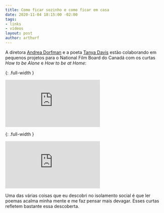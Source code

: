 ```yaml
---
title: Como ficar sozinho e como ficar em casa
date: 2020-11-04 18:15:00 -02:00
tags:
- links
- vídeos
layout: post
author: arthurf
---
```


A diretora [Andrea Dorfman](https://andreadorfman.com/) e a poeta [Tanya Davis](https://tanyadavis.ca) estão colaborando em pequenos projetos para o National Film Board do Canadá com os curtas *How to be Alone* e *How to be at Home*:

{: .full-width }
<iframe class="full-width" src="https://www.youtube.com/embed/k7X7sZzSXYs" frameborder="0" allow="accelerometer; autoplay; clipboard-write; encrypted-media; gyroscope; picture-in-picture" allowfullscreen></iframe>

{: .full-width }
<iframe class="full-width" src="https://www.youtube.com/embed/OT40Rmjwd-Q" frameborder="0" allow="accelerometer; autoplay; clipboard-write; encrypted-media; gyroscope; picture-in-picture" allowfullscreen></iframe>

Uma das várias coisas que eu descobri no isolamento social é que ler poemas acalma minha mente e me faz pensar mais devagar. Esses curtas refletem bastante essa descoberta.
